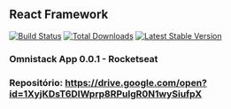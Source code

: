 ## React Framework

[![Build Status](https://travis-ci.org/laravel/framework.svg)](https://travis-ci.org/laravel/framework)
[![Total Downloads](https://poser.pugx.org/laravel/framework/d/total.svg)](https://packagist.org/packages/laravel/framework)
[![Latest Stable Version](https://poser.pugx.org/laravel/framework/v/stable.svg)](https://packagist.org/packages/laravel/framework)

### Omnistack App 0.0.1 - Rocketseat
### Repositório: https://drive.google.com/open?id=1XyjKDsT6DIWprp8RPulgR0N1wySiufpX
